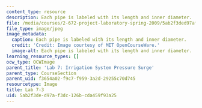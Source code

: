 ```yaml
---
content_type: resource
description: Each pipe is labeled with its length and inner diameter.
file: /media/courses/2-672-project-laboratory-spring-2009/5ab2f3ded97af3dc126bcda459f93a25_lab7-3.jpg
file_type: image/jpeg
image_metadata:
  caption: Each pipe is labeled with its length and inner diameter.
  credit: 'Credit: Image courtesy of MIT OpenCourseWare.'
  image-alt: Each pipe is labeled with its length and inner diameter.
learning_resource_types: []
ocw_type: OCWImage
parent_title: 'Lab 7: Irrigation System Pressure Surge'
parent_type: CourseSection
parent_uid: f3654a02-f9c7-f959-3a2d-29255c70d745
resourcetype: Image
title: Lab 7-3
uid: 5ab2f3de-d97a-f3dc-126b-cda459f93a25
---
```

